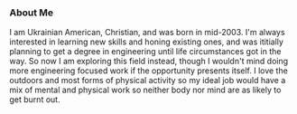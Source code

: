 ### About Me
I am Ukrainian American, Christian, and was born in mid-2003. I'm always interested in learning new skills and honing existing 
ones, and was ititially planning to get a degree in engineering until life circumstances got in the way. So now I am exploring
this field instead, though I wouldn't mind doing more engineering focused work if the opportunity presents itself. I love the
outdoors and most forms of physical activity so my ideal job would have a mix of mental and physical work so neither body nor mind 
are as likely to get burnt out.
